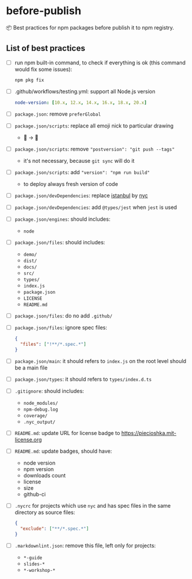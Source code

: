 # before-publish

📦 Best practices for npm packages before publish it to npm registry.

## List of best practices

- [ ] run npm built-in command, to check if everything is ok (this command would fix some issues):

  ```bash
  npm pkg fix
  ```

- [ ] .github/workflows/testing.yml: support all Node.js version

  ```yml
  node-version: [10.x, 12.x, 14.x, 16.x, 18.x, 20.x]
  ```

- [ ] `package.json`: remove `preferGlobal`

- [ ] `package.json/scripts`: replace all emoji nick to particular drawing
  - :hammer: -> 🔨

- [ ] `package.json/scripts`: remove `"postversion": "git push --tags"`
  - it's not necessary, because `git sync` will do it

- [ ] `package.json/scripts`: add `"version": "npm run build"`
  - to deploy always fresh version of code

- [ ] `package.json/devDependencies`: replace [istanbul](https://www.npmjs.com/package/istanbul) by [nyc](https://www.npmjs.com/package/nyc)

- [ ] `package.json/devDependencies`: add `@types/jest` when `jest` is used

- [ ] `package.json/engines`: should includes:

  - `node`

- [ ] `package.json/files`: should includes:

  - `demo/`
  - `dist/`
  - `docs/`
  - `src/`
  - `types/`
  - `index.js`
  - `package.json`
  - `LICENSE`
  - `README.md`

- [ ] `package.json/files`: do no add `.github/`

- [ ] `package.json/files`: ignore spec files:

  ```json
  {
    "files": ["!**/*.spec.*"]
  }
  ```

- [ ] `package.json/main`: it should refers to `index.js` on the root level should be a main file

- [ ] `package.json/types`: it should refers to `types/index.d.ts`

- [ ] `.gitignore`: should includes:

  - `node_modules/`
  - `npm-debug.log`
  - `coverage/`
  - `.nyc_output/`

- [ ] `README.md`: update URL for license badge to https://piecioshka.mit-license.org

- [ ] `README.md`: update badges, should have:

  - node version
  - npm version
  - downloads count
  - license
  - size
  - github-ci

- [ ] `.nycrc` for projects which use `nyc` and has spec files in the same directory as source files:

  ```json
  {
    "exclude": ["**/*.spec.*"]
  }
  ```

- [ ] `.markdownlint.json`: remove this file, left only for projects:
  - `*-guide`
  - `slides-*`
  - `*-workshop-*`
